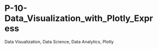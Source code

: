 # P-10-Data_Visualization_with_Plotly_Express
Data Visualization, Data Science, Data Analytics, Plotly
